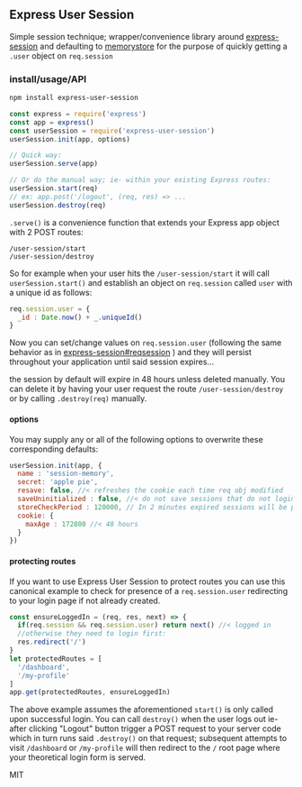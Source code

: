 ## Express User Session

Simple session technique; wrapper/convenience library around [express-session] and defaulting to [memorystore] for the purpose of quickly getting a `.user` object on `req.session`


### install/usage/API

```bash
npm install express-user-session
```

```js
const express = require('express')
const app = express() 
const userSession = require('express-user-session') 
userSession.init(app, options) 

// Quick way: 
userSession.serve(app)

// Or do the manual way; ie- within your existing Express routes: 
userSession.start(req)
// ex: app.post('/logout', (req, res) => ... 
userSession.destroy(req) 
```
`.serve()` is a convenience function that extends your Express app object with 2 POST routes:

```
/user-session/start 
/user-session/destroy 
```

So for example when your user hits the `/user-session/start` it will call `userSession.start()` and establish an object on `req.session` called `user` with a unique id as follows: 

```js
req.session.user = {
  _id : Date.now() + _.uniqueId()
}
```
Now you can set/change values on `req.session.user` (following the same behavior as in [express-session#reqsession] ) and they will persist throughout your application until said session expires... 

the session by default will expire in 48 hours unless deleted manually.  You can delete it by having your user request the route `/user-session/destroy` or by calling `.destroy(req)` manually. 

#### options

You may supply any or all of the following options to overwrite these corresponding defaults:  
```js
userSession.init(app, {
  name : 'session-memory',
  secret: 'apple pie',
  resave: false, //< refreshes the cookie each time req obj modified
  saveUninitialized : false, //< do not save sessions that do not login
  storeCheckPeriod : 120000, // In 2 minutes expired sessions will be purged from memory.
  cookie: {
    maxAge : 172800 //< 48 hours 
  }
}) 
```

#### protecting routes

If you want to use Express User Session to protect routes you can use this canonical example to check for presence of a `req.session.user` redirecting to your login page if not already created. 

```js
const ensureLoggedIn = (req, res, next) => {
  if(req.session && req.session.user) return next() //< logged in
  //otherwise they need to login first:
  res.redirect('/')
}
let protectedRoutes = [
  '/dashboard',
  '/my-profile'
]
app.get(protectedRoutes, ensureLoggedIn)

```
The above example assumes the aforementioned `start()` is only called upon successful login.  You can call `destroy()` when the user logs out ie- after clicking "Logout" button trigger a POST request to your server code which in turn runs said `.destroy()` on that request; subsequent attempts to visit `/dashboard` or `/my-profile` will then redirect to the `/` root page where your theoretical login form is served. 


MIT

[express-session]:https://github.com/expressjs/session
[memorystore]: https://github.com/roccomuso/memorystore
[express-session#reqsession]:https://github.com/expressjs/session#reqsession